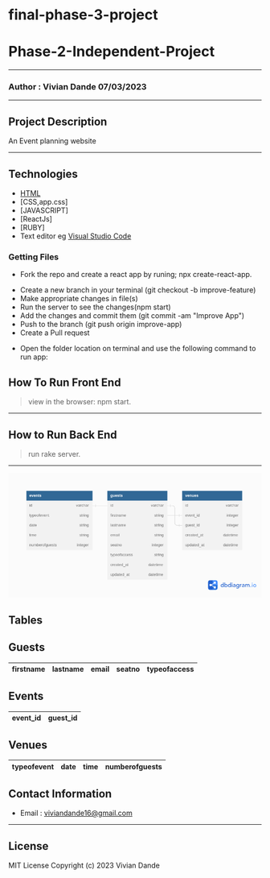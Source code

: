 # final-phase-3-project

# Phase-2-Independent-Project
*****
### Author : Vivian Dande 07/03/2023
****
## Project Description
An Event planning  website
********
## Technologies
* [HTML]()
* [CSS,app.css]
* [JAVASCRIPT]
*   [ReactJs]
* [RUBY]
* Text editor eg [Visual Studio Code](https://code.visualstudio.com/download)



### Getting Files
* Fork the repo and create a react app by runing; npx create-react-app.
- Create a new branch in your terminal (git checkout -b improve-feature)
- Make appropriate changes in file(s)
- Run the server to see the changes(npm start)
- Add the changes and commit them (git commit -am "Improve App")
- Push to the branch (git push origin improve-app)
- Create a Pull request
* Open the folder location on terminal and use the following command to run app:

## How To Run Front End
>  view in the browser: npm start.
*****

## How to Run Back End
>  run rake server.
*****
![](./ProjectERD.png)

## Tables
## Guests

   |firstname|lastname|email|seatno|typeofaccess|
   |---------|--------|-----|------|-------------|

## Events

   |event_id|guest_id|
   |---------|--------|
## Venues

   |typeofevent|date|time|numberofguests|
   |-----------|----|----|-----------|



## Contact Information
* Email : viviandande16@gmail.com
*****
## License
MIT License
Copyright (c) 2023 Vivian Dande

